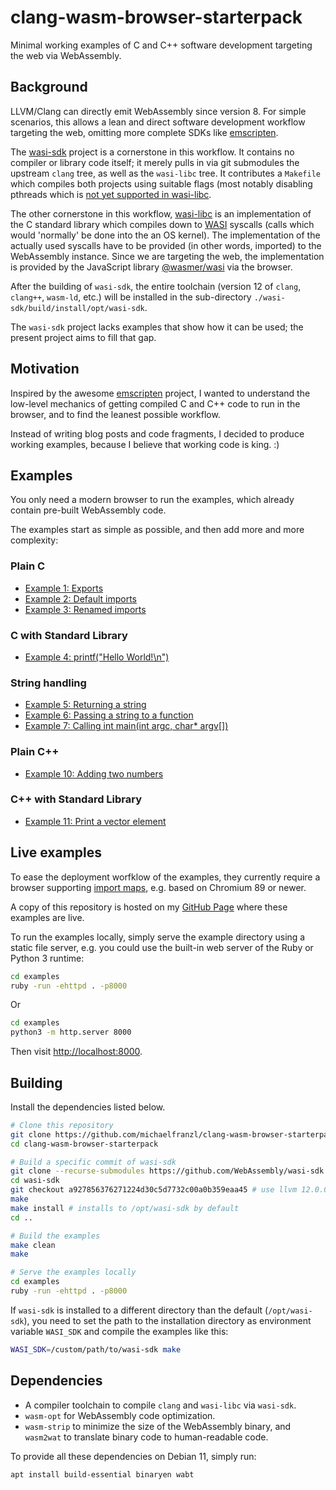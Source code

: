 # clang-wasm-browser-starterpack

Minimal working examples of C and C++ software development targeting the web via WebAssembly.


## Background

LLVM/Clang can directly emit WebAssembly since version 8. For simple scenarios, this allows a
lean and direct software development workflow targeting the web,
omitting more complete SDKs like [emscripten](https://emscripten.org/).

The [wasi-sdk](https://github.com/WebAssembly/wasi-sdk) project is a cornerstone in this workflow.
It contains no compiler or library code itself; it merely pulls in via git submodules the upstream
`clang` tree, as well as the `wasi-libc` tree. It contributes a `Makefile` which compiles both
projects using suitable flags (most notably disabling pthreads which is [not yet supported in
wasi-libc](https://github.com/WebAssembly/wasi-libc/issues/209).

The other cornerstone in this workflow, [wasi-libc](https://github.com/WebAssembly/wasi-libc) is an
implementation of the C standard library which compiles down to [WASI](https://wasi.dev/) syscalls
(calls which would 'normally' be done into the an OS kernel). The implementation of the actually
used syscalls have to be provided (in other words, imported) to the WebAssembly instance. Since we
are targeting the web, the implementation is provided by the JavaScript library
[@wasmer/wasi](https://github.com/wasmerio/wasmer-js/tree/master/packages/wasi) via the browser.

After the building of `wasi-sdk`, the entire toolchain (version 12 of `clang`, `clang++`, `wasm-ld`,
etc.) will be installed in the sub-directory `./wasi-sdk/build/install/opt/wasi-sdk`.

The `wasi-sdk` project lacks examples that show how it can be used; the present project aims to fill
that gap.


## Motivation

Inspired by the awesome [emscripten](https://emscripten.org/) project, I wanted to understand the
low-level mechanics of getting compiled C and C++ code to run in the browser, and to find the leanest
possible workflow.

Instead of writing blog posts and code fragments, I decided to produce working examples, because I
believe that working code is king. :)


## Examples

You only need a modern browser to run the examples, which already contain pre-built
WebAssembly code.

The examples start as simple as possible, and then add more and more complexity:

### Plain C

* [Example 1: Exports](examples/01)
* [Example 2: Default imports](examples/02)
* [Example 3: Renamed imports](examples/03)

### C with Standard Library

* [Example 4: printf("Hello World!\n")](examples/04)

###  String handling

* [Example 5: Returning a string](examples/05)
* [Example 6: Passing a string to a function](examples/06)
* [Example 7: Calling int main(int argc, char* argv[])](examples/07)


### Plain C++

* [Example 10: Adding two numbers](examples/10)

### C++ with Standard Library

* [Example 11: Print a vector element](examples/11)


## Live examples

To ease the deployment worfklow of the examples, they currently require a browser supporting [import
maps](https://caniuse.com/import-maps), e.g. based on Chromium 89 or newer.

A copy of this repository is hosted on my [GitHub Page](https://michaelfranzl.github.io/clang-wasm-browser-starterpack) where these examples are live.

To run the examples locally, simply serve the example directory using a static file server, e.g. you
could use the built-in web server of the Ruby or Python 3 runtime:

```sh
cd examples
ruby -run -ehttpd . -p8000
```

Or

```sh
cd examples
python3 -m http.server 8000
```

Then visit [http://localhost:8000](http://localhost:8000).


## Building

Install the dependencies listed below.

```sh
# Clone this repository
git clone https://github.com/michaelfranzl/clang-wasm-browser-starterpack.git
cd clang-wasm-browser-starterpack

# Build a specific commit of wasi-sdk
git clone --recurse-submodules https://github.com/WebAssembly/wasi-sdk.git # about 1.5 GB
cd wasi-sdk
git checkout a927856376271224d30c5d7732c00a0b359eaa45 # use llvm 12.0.0 release
make
make install # installs to /opt/wasi-sdk by default
cd ..

# Build the examples
make clean
make

# Serve the examples locally
cd examples
ruby -run -ehttpd . -p8000
```

If `wasi-sdk` is installed to a different directory than the default (`/opt/wasi-sdk`), you need to
set the path to the installation directory as environment variable `WASI_SDK` and compile the
examples like this:

```sh
WASI_SDK=/custom/path/to/wasi-sdk make
```

## Dependencies

* A compiler toolchain to compile `clang` and `wasi-libc` via `wasi-sdk`.
* `wasm-opt` for WebAssembly code optimization.
* `wasm-strip` to minimize the size of the WebAssembly binary, and `wasm2wat` to translate binary code to human-readable code.

To provide all these dependencies on Debian 11, simply run:

```sh
apt install build-essential binaryen wabt
```
